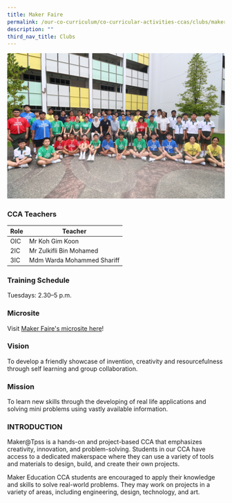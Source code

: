 ```yaml
---
title: Maker Faire
permalink: /our-co-curriculum/co-curricular-activities-ccas/clubs/maker-faire/
description: ""
third_nav_title: Clubs
---
```

![](/images/makerfaire%20cca%20photo%202023.jpeg)

### CCA Teachers

| Role | Teacher | 
| -------- | -------- | 
| OIC     | Mr Koh Gim Koon     | 
| 2IC     | Mr Zulkifli Bin Mohamed     | 
| 3IC     | Mdm Warda Mohammed Shariff     | 

### Training Schedule
Tuesdays: 2.30–5 p.m.<br>

### Microsite
Visit [Maker Faire's microsite here](https://sites.google.com/moe.edu.sg/tpss-maker-hub/eventsthe-maker-hub?authuser=0)! 

### Vision
To develop a friendly showcase of invention, creativity and resourcefulness through self learning and group collaboration.

### Mission
To learn new skills through the developing of real life applications and solving mini problems using vastly available information.


### INTRODUCTION

Maker@Tpss is a hands-on and project-based CCA that emphasizes creativity, innovation, and problem-solving. Students in our CCA have access to a dedicated makerspace where they can use a variety of tools and materials to design, build, and create their own projects.

Maker Education CCA students are encouraged to apply their knowledge and skills to solve real-world problems. They may work on projects in a variety of areas, including engineering, design, technology, and art.